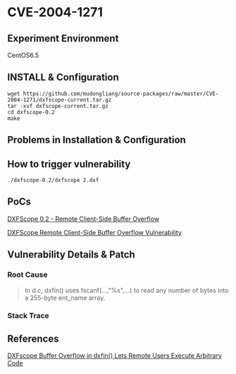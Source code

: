 # CVE-2004-1271

## Experiment Environment

CentOS6.5

## INSTALL & Configuration

```
wget https://github.com/mudongliang/source-packages/raw/master/CVE-2004-1271/dxfscope-current.tar.gz
tar -xvf dxfscope-current.tar.gz
cd dxfscope-0.2
make
```

## Problems in Installation & Configuration

## How to trigger vulnerability

```
./dxfscope-0.2/dxfscope 2.dxf
```

## PoCs

[DXFScope 0.2 - Remote Client-Side Buffer Overflow](https://www.exploit-db.com/exploits/24995/)

[DXFScope Remote Client-Side Buffer Overflow Vulnerability](https://www.securityfocus.com/bid/11986/exploit)

## Vulnerability Details & Patch

### Root Cause

> In d.c, dxfin() uses fscanf(...,"%s",...) to read any
> number of bytes into a 255-byte ent_name array.


### Stack Trace

## References

[DXFscope Buffer Overflow in dxfin() Lets Remote Users Execute Arbitrary Code](https://securitytracker.com/id/1012541)
